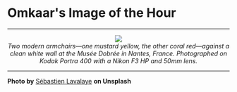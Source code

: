 # Omkaar's Image of the Hour

---

<div align="center">

<a href="https://unsplash.com/photos/two-colorful-chairs-sit-against-a-white-wall-jAYDj_NlLVw">
  <img src="https://images.unsplash.com/photo-1750024774702-1fd1a377fdfb?crop=entropy&cs=tinysrgb&fit=max&fm=jpg&ixid=M3w3NjA2Nzh8MHwxfHJhbmRvbXx8fHx8fHx8fDE3NTExNTUyMDB8&ixlib=rb-4.1.0&q=80&w=1080" style="max-width:100%; height:auto;">
</a>

<br>
<i>Two modern armchairs—one mustard yellow, the other coral red—against a clean white wall at the Musée Dobrée in Nantes, France. Photographed on Kodak Portra 400 with a Nikon F3 HP and 50mm lens.</i>

</div>

---

**Photo by** [Sébastien Lavalaye](https://unsplash.com/@pelloche) **on Unsplash**
